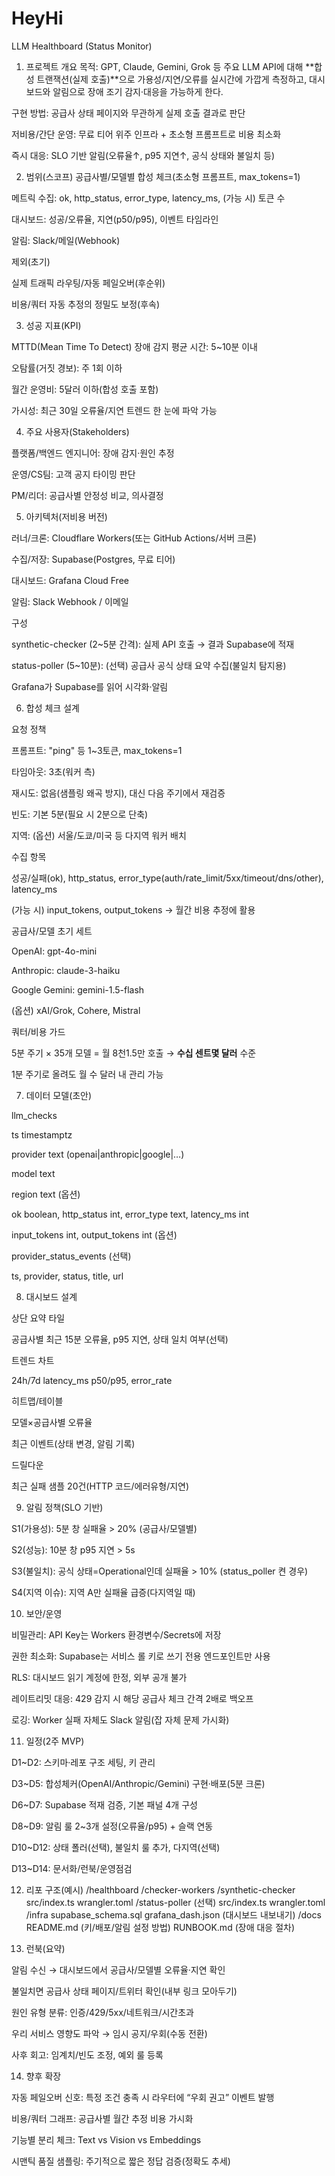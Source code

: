 # HeyHi
LLM Healthboard (Status Monitor)


1) 프로젝트 개요
목적: GPT, Claude, Gemini, Grok 등 주요 LLM API에 대해 **합성 트랜잭션(실제 호출)**으로 가용성/지연/오류를 실시간에 가깝게 측정하고, 대시보드와 알림으로 장애 조기 감지·대응을 가능하게 한다.

구현 방법: 공급사 상태 페이지와 무관하게 실제 호출 결과로 판단

저비용/간단 운영: 무료 티어 위주 인프라 + 초소형 프롬프트로 비용 최소화

즉시 대응: SLO 기반 알림(오류율↑, p95 지연↑, 공식 상태와 불일치 등)

2) 범위(스코프)
공급사별/모델별 합성 체크(초소형 프롬프트, max_tokens=1)

메트릭 수집: ok, http_status, error_type, latency_ms, (가능 시) 토큰 수

대시보드: 성공/오류율, 지연(p50/p95), 이벤트 타임라인

알림: Slack/메일(Webhook)

제외(초기)

실제 트래픽 라우팅/자동 페일오버(후순위)

비용/쿼터 자동 추정의 정밀도 보정(후속)

3) 성공 지표(KPI)

MTTD(Mean Time To Detect) 장애 감지 평균 시간: 5~10분 이내

오탐률(거짓 경보): 주 1회 이하

월간 운영비: 5달러 이하(합성 호출 포함)

가시성: 최근 30일 오류율/지연 트렌드 한 눈에 파악 가능

4) 주요 사용자(Stakeholders)

플랫폼/백엔드 엔지니어: 장애 감지·원인 추정

운영/CS팀: 고객 공지 타이밍 판단

PM/리더: 공급사별 안정성 비교, 의사결정

5) 아키텍처(저비용 버전)

러너/크론: Cloudflare Workers(또는 GitHub Actions/서버 크론)

수집/저장: Supabase(Postgres, 무료 티어)

대시보드: Grafana Cloud Free

알림: Slack Webhook / 이메일

구성

synthetic-checker (2~5분 간격): 실제 API 호출 → 결과 Supabase에 적재

status-poller (5~10분): (선택) 공급사 공식 상태 요약 수집(불일치 탐지용)

Grafana가 Supabase를 읽어 시각화·알림

6) 합성 체크 설계

요청 정책

프롬프트: "ping" 등 1~3토큰, max_tokens=1

타임아웃: 3초(워커 측)

재시도: 없음(샘플링 왜곡 방지), 대신 다음 주기에서 재검증

빈도: 기본 5분(필요 시 2분으로 단축)

지역: (옵션) 서울/도쿄/미국 등 다지역 워커 배치

수집 항목

성공/실패(ok), http_status, error_type(auth/rate_limit/5xx/timeout/dns/other), latency_ms

(가능 시) input_tokens, output_tokens → 월간 비용 추정에 활용

공급사/모델 초기 세트

OpenAI: gpt-4o-mini

Anthropic: claude-3-haiku

Google Gemini: gemini-1.5-flash

(옵션) xAI/Grok, Cohere, Mistral

쿼터/비용 가드

5분 주기 × 35개 모델 = 월 8천1.5만 호출 → **수십 센트몇 달러** 수준

1분 주기로 올려도 월 수 달러 내 관리 가능

7) 데이터 모델(초안)

llm_checks

ts timestamptz

provider text (openai|anthropic|google|…)

model text

region text (옵션)

ok boolean, http_status int, error_type text, latency_ms int

input_tokens int, output_tokens int (옵션)

provider_status_events (선택)

ts, provider, status, title, url

8) 대시보드 설계

상단 요약 타일

공급사별 최근 15분 오류율, p95 지연, 상태 일치 여부(선택)

트렌드 차트

24h/7d latency_ms p50/p95, error_rate

히트맵/테이블

모델×공급사별 오류율

최근 이벤트(상태 변경, 알림 기록)

드릴다운

최근 실패 샘플 20건(HTTP 코드/에러유형/지연)

9) 알림 정책(SLO 기반)

S1(가용성): 5분 창 실패율 > 20% (공급사/모델별)

S2(성능): 10분 창 p95 지연 > 5s

S3(불일치): 공식 상태=Operational인데 실패율 > 10% (status_poller 켠 경우)

S4(지역 이슈): 지역 A만 실패율 급증(다지역일 때)

10) 보안/운영

비밀관리: API Key는 Workers 환경변수/Secrets에 저장

권한 최소화: Supabase는 서비스 롤 키로 쓰기 전용 엔드포인트만 사용

RLS: 대시보드 읽기 계정에 한정, 외부 공개 불가

레이트리밋 대응: 429 감지 시 해당 공급사 체크 간격 2배로 백오프

로깅: Worker 실패 자체도 Slack 알림(잡 자체 문제 가시화)

11) 일정(2주 MVP)

D1~D2: 스키마·레포 구조 세팅, 키 관리

D3~D5: 합성체커(OpenAI/Anthropic/Gemini) 구현·배포(5분 크론)

D6~D7: Supabase 적재 검증, 기본 패널 4개 구성

D8~D9: 알림 룰 2~3개 설정(오류율/p95) + 슬랙 연동

D10~D12: 상태 폴러(선택), 불일치 룰 추가, 다지역(선택)

D13~D14: 문서화/런북/운영점검

12) 리포 구조(예시)
/healthboard
  /checker-workers
    /synthetic-checker
      src/index.ts
      wrangler.toml
    /status-poller (선택)
      src/index.ts
      wrangler.toml
  /infra
    supabase_schema.sql
    grafana_dash.json (대시보드 내보내기)
  /docs
    README.md (키/배포/알림 설정 방법)
    RUNBOOK.md (장애 대응 절차)

13) 런북(요약)

알림 수신 → 대시보드에서 공급사/모델별 오류율·지연 확인

불일치면 공급사 상태 페이지/트위터 확인(내부 링크 모아두기)

원인 유형 분류: 인증/429/5xx/네트워크/시간초과

우리 서비스 영향도 파악 → 임시 공지/우회(수동 전환)

사후 회고: 임계치/빈도 조정, 예외 룰 등록

14) 향후 확장

자동 페일오버 신호: 특정 조건 충족 시 라우터에 “우회 권고” 이벤트 발행

비용/쿼터 그래프: 공급사별 월간 추정 비용 가시화

기능별 분리 체크: Text vs Vision vs Embeddings

시맨틱 품질 샘플링: 주기적으로 짧은 정답 검증(정확도 추세)